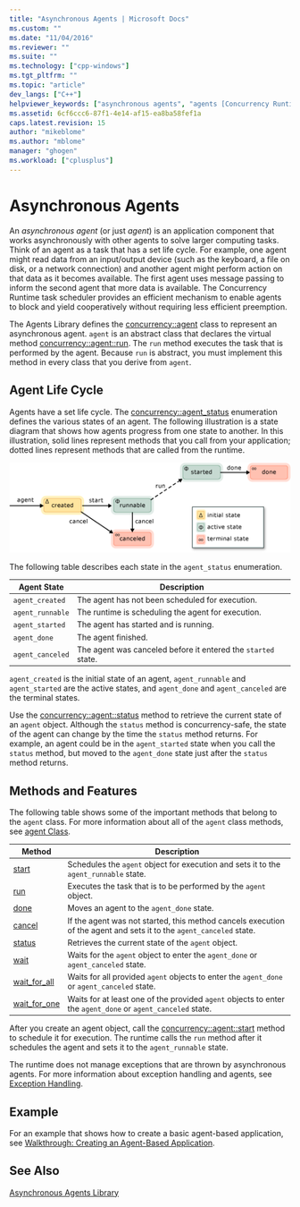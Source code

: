 ```yaml
---
title: "Asynchronous Agents | Microsoft Docs"
ms.custom: ""
ms.date: "11/04/2016"
ms.reviewer: ""
ms.suite: ""
ms.technology: ["cpp-windows"]
ms.tgt_pltfrm: ""
ms.topic: "article"
dev_langs: ["C++"]
helpviewer_keywords: ["asynchronous agents", "agents [Concurrency Runtime]"]
ms.assetid: 6cf6ccc6-87f1-4e14-af15-ea8ba58fef1a
caps.latest.revision: 15
author: "mikeblome"
ms.author: "mblome"
manager: "ghogen"
ms.workload: ["cplusplus"]
---
```

# Asynchronous Agents
An *asynchronous agent* (or just *agent*) is an application component that works asynchronously with other agents to solve larger computing tasks. Think of an agent as a task that has a set life cycle. For example, one agent might read data from an input/output device (such as the keyboard, a file on disk, or a network connection) and another agent might perform action on that data as it becomes available. The first agent uses message passing to inform the second agent that more data is available. The Concurrency Runtime task scheduler provides an efficient mechanism to enable agents to block and yield cooperatively without requiring less efficient preemption.  
  

 The Agents Library defines the [concurrency::agent](../../parallel/concrt/reference/agent-class.md) class to represent an asynchronous agent. `agent` is an abstract class that declares the virtual method [concurrency::agent::run](reference/agent-class.md#run). The `run` method executes the task that is performed by the agent. Because `run` is abstract, you must implement this method in every class that you derive from `agent`.  
  
## Agent Life Cycle  
 Agents have a set life cycle. The [concurrency::agent_status](reference/concurrency-namespace-enums.md#agent_status) enumeration defines the various states of an agent. The following illustration is a state diagram that shows how agents progress from one state to another. In this illustration, solid lines represent methods that you call from your application; dotted lines represent methods that are called from the runtime.  
  
 ![Agent State Diagram](../../parallel/concrt/media/agentstate.png "agentstate")  
  
 The following table describes each state in the `agent_status` enumeration.  
  
|Agent State|Description|  
|-----------------|-----------------|  
|`agent_created`|The agent has not been scheduled for execution.|  
|`agent_runnable`|The runtime is scheduling the agent for execution.|  
|`agent_started`|The agent has started and is running.|  
|`agent_done`|The agent finished.|  
|`agent_canceled`|The agent was canceled before it entered the `started` state.|  
  
 `agent_created` is the initial state of an agent, `agent_runnable` and `agent_started` are the active states, and `agent_done` and `agent_canceled` are the terminal states.  
  
 Use the [concurrency::agent::status](reference/agent-class.md#status) method to retrieve the current state of an `agent` object. Although the `status` method is concurrency-safe, the state of the agent can change by the time the `status` method returns. For example, an agent could be in the `agent_started` state when you call the `status` method, but moved to the `agent_done` state just after the `status` method returns.  

  
## Methods and Features  
 The following table shows some of the important methods that belong to the `agent` class. For more information about all of the `agent` class methods, see [agent Class](../../parallel/concrt/reference/agent-class.md).  
  
|Method|Description|  
|------------|-----------------|  
|[start](reference/agent-class.md#start)|Schedules the `agent` object for execution and sets it to the `agent_runnable` state.|  
|[run](reference/agent-class.md#run)|Executes the task that is to be performed by the `agent` object.|  
|[done](reference/agent-class.md#done)|Moves an agent to the `agent_done` state.|  
|[cancel](../../parallel/concrt/cancellation-in-the-ppl.md#cancel)|If the agent was not started, this method cancels execution of the agent and sets it to the `agent_canceled` state.|  
|[status](reference/agent-class.md#status)|Retrieves the current state of the `agent` object.|  
|[wait](reference/agent-class.md#wait)|Waits for the `agent` object to enter the `agent_done` or `agent_canceled` state.|  
|[wait_for_all](reference/agent-class.md#wait_for_all)|Waits for all provided `agent` objects to enter the `agent_done` or `agent_canceled` state.|  
|[wait_for_one](reference/agent-class.md#wait_for_one)|Waits for at least one of the provided `agent` objects to enter the `agent_done` or `agent_canceled` state.|  
  
 After you create an agent object, call the [concurrency::agent::start](reference/agent-class.md#start) method to schedule it for execution. The runtime calls the `run` method after it schedules the agent and sets it to the `agent_runnable` state.  
  
 The runtime does not manage exceptions that are thrown by asynchronous agents. For more information about exception handling and agents, see [Exception Handling](../../parallel/concrt/exception-handling-in-the-concurrency-runtime.md).  
  
## Example  
 For an example that shows how to create a basic agent-based application, see [Walkthrough: Creating an Agent-Based Application](../../parallel/concrt/walkthrough-creating-an-agent-based-application.md).  
  
## See Also  
 [Asynchronous Agents Library](../../parallel/concrt/asynchronous-agents-library.md)


